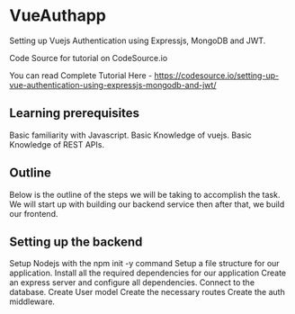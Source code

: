 # VueAuthapp
Setting up Vuejs Authentication using Expressjs, MongoDB and JWT.

Code Source for tutorial on  CodeSource.io 


You can read Complete Tutorial Here - https://codesource.io/setting-up-vue-authentication-using-expressjs-mongodb-and-jwt/

## Learning prerequisites
Basic familiarity with Javascript.
Basic Knowledge of vuejs.
Basic Knowledge of REST APIs.

## Outline
Below is the outline of the steps we will be taking to accomplish the task. We will start up with building our backend service then after that, we build our frontend.

## Setting up the backend
Setup Nodejs with the npm init -y command
Setup a file structure for our application.
Install all the required dependencies for our application
Create an express server and configure all dependencies.
Connect to the database.
Create User model
Create the necessary routes
Create the auth middleware.
